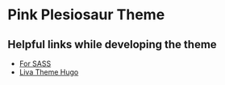 # Pink Plesiosaur Theme

## Helpful links while developing the theme

- [For SASS](https://github.com/luizdepra/hugo-coder)
- [Liva Theme Hugo](https://github.com/themefisher/liva-hugo)

